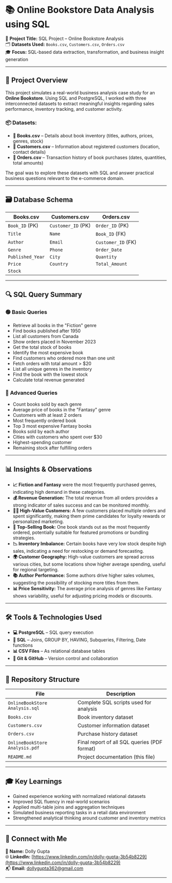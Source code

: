 # 📚 Online Bookstore Data Analysis using SQL

🎯 **Project Title:** SQL Project – Online Bookstore Analysis  
🗂️ **Datasets Used:** `Books.csv`, `Customers.csv`, `Orders.csv`  
🎓 **Focus:** SQL-based data extraction, transformation, and business insight generation

---

## 🧾 Project Overview

This project simulates a real-world business analysis case study for an **Online Bookstore**. Using SQL and PostgreSQL, I worked with three interconnected datasets to extract meaningful insights regarding sales performance, inventory tracking, and customer activity.

### 📦 Datasets:

- **📘 Books.csv** – Details about book inventory (titles, authors, prices, genres, stock)
- **👥 Customers.csv** – Information about registered customers (location, contact details)
- **🛒 Orders.csv** – Transaction history of book purchases (dates, quantities, total amounts)

The goal was to explore these datasets with SQL and answer practical business questions relevant to the e-commerce domain.

---

## 🗃️ Database Schema

| Books.csv         | Customers.csv       | Orders.csv           |
|-------------------|---------------------|-----------------------|
| `Book_ID` (PK)     | `Customer_ID` (PK)   | `Order_ID` (PK)        |
| `Title`            | `Name`               | `Book_ID` (FK)         |
| `Author`           | `Email`              | `Customer_ID` (FK)     |
| `Genre`            | `Phone`              | `Order_Date`           |
| `Published_Year`   | `City`               | `Quantity`             |
| `Price`            | `Country`            | `Total_Amount`         |
| `Stock`            |                     |                       |

---

## 🔍 SQL Query Summary

### 🟢 **Basic Queries**

- Retrieve all books in the "Fiction" genre  
- Find books published after 1950  
- List all customers from Canada  
- Show orders placed in November 2023  
- Get the total stock of books  
- Identify the most expensive book  
- Find customers who ordered more than one unit  
- Fetch orders with total amount > $20  
- List all unique genres in the inventory  
- Find the book with the lowest stock  
- Calculate total revenue generated  

### 🔵 **Advanced Queries**

- Count books sold by each genre  
- Average price of books in the "Fantasy" genre  
- Customers with at least 2 orders  
- Most frequently ordered book  
- Top 3 most expensive Fantasy books  
- Books sold by each author  
- Cities with customers who spent over $30  
- Highest-spending customer  
- Remaining stock after fulfilling orders  

---

## 📊 Insights & Observations

- **📈 Fiction and Fantasy** were the most frequently purchased genres, indicating high demand in these categories.
- **💰 Revenue Generation:** The total revenue from all orders provides a strong indicator of sales success and can be monitored monthly.
- **🧍‍♂️ High-Value Customers:** A few customers placed multiple orders and spent significantly, making them prime candidates for loyalty rewards or personalized marketing.
- **🔖 Top-Selling Book:** One book stands out as the most frequently ordered, potentially suitable for featured promotions or bundling strategies.
- **📉 Inventory Imbalance:** Certain books have very low stock despite high sales, indicating a need for restocking or demand forecasting.
- **🌍 Customer Geography:** High-value customers are spread across various cities, but some locations show higher average spending, useful for regional targeting.
- **📚 Author Performance:** Some authors drive higher sales volumes, suggesting the possibility of stocking more titles from them.
- **📊 Price Sensitivity:** The average price analysis of genres like Fantasy shows variability, useful for adjusting pricing models or discounts.

---

## 🛠 Tools & Technologies Used

- **💻 PostgreSQL** – SQL query execution  
- **🧠 SQL** – Joins, GROUP BY, HAVING, Subqueries, Filtering, Date functions  
- **📊 CSV Files** – As relational database tables  
- **📁 Git & GitHub** – Version control and collaboration  

---

## 📂 Repository Structure

| File                        | Description                                      |
|-----------------------------|--------------------------------------------------|
| `OnlineBookStore Analysis.sql` | Complete SQL scripts used for analysis           |
| `Books.csv`                  | Book inventory dataset                          |
| `Customers.csv`              | Customer information dataset                    |
| `Orders.csv`                 | Purchase history dataset                        |
| `OnlineBookStore Analysis.pdf` | Final report of all SQL queries (PDF format)     |
| `README.md`                  | Project documentation (this file)              |

---

## 🎓 Key Learnings

- Gained experience working with normalized relational datasets  
- Improved SQL fluency in real-world scenarios  
- Applied multi-table joins and aggregation techniques  
- Simulated business reporting tasks in a retail data environment  
- Strengthened analytical thinking around customer and inventory metrics  

---

## 🔗 Connect with Me


👤 **Name:** Dolly Gupta  
🌐 **LinkedIn:** [https://www.linkedin.com/in/dolly-gupta-3b54b8229](https://www.linkedin.com/in/dolly-gupta-3b54b8229)  
📬 **Email:** dollygupta362@gmail.com

---
